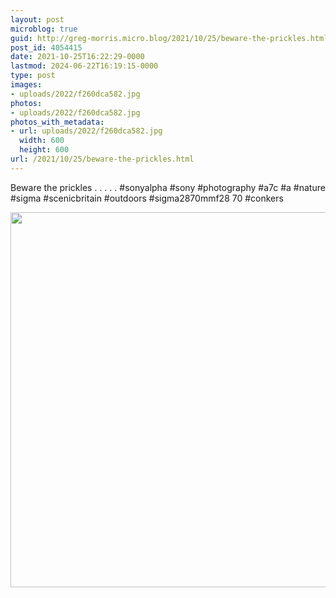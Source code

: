 ```yaml
---
layout: post
microblog: true
guid: http://greg-morris.micro.blog/2021/10/25/beware-the-prickles.html
post_id: 4054415
date: 2021-10-25T16:22:29-0000
lastmod: 2024-06-22T16:19:15-0000
type: post
images:
- uploads/2022/f260dca582.jpg
photos:
- uploads/2022/f260dca582.jpg
photos_with_metadata:
- url: uploads/2022/f260dca582.jpg
  width: 600
  height: 600
url: /2021/10/25/beware-the-prickles.html
---
```

Beware the prickles
.
.
.
.
.
#sonyalpha #sony #photography #a7c #a #nature #sigma #scenicbritain #outdoors #sigma2870mmf28 70 #conkers

<img src="uploads/2022/f260dca582.jpg" width="600" height="600" alt="">
